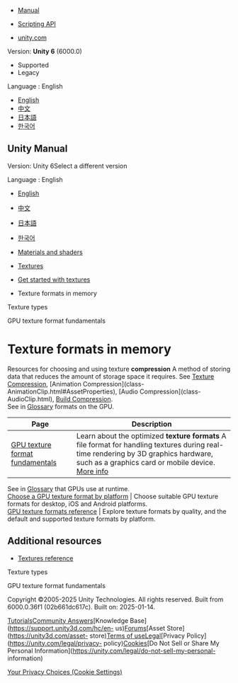 [](https://docs.unity3d.com)

  * [Manual](../Manual/index.html)
  * [Scripting API](../ScriptReference/index.html)

  * [unity.com](https://unity.com/)

Version: **Unity 6** (6000.0)

  * Supported
  * Legacy

Language : English

  * [English](/Manual/texture-compression-formats.html)
  * [中文](/cn/current/Manual/texture-compression-formats.html)
  * [日本語](/ja/current/Manual/texture-compression-formats.html)
  * [한국어](/kr/current/Manual/texture-compression-formats.html)

[](https://docs.unity3d.com)

## Unity Manual

Version: Unity 6Select a different version

Language : English

  * [English](/Manual/texture-compression-formats.html)
  * [中文](/cn/current/Manual/texture-compression-formats.html)
  * [日本語](/ja/current/Manual/texture-compression-formats.html)
  * [한국어](/kr/current/Manual/texture-compression-formats.html)

  * [Materials and shaders](materials-and-shaders.html)
  * [Textures](Textures-landing.html)
  * [Get started with textures](textures-getting-started.html)
  * Texture formats in memory

[](texture-types.html)

Texture types

[](texture-compression-fundamentals.html)

GPU texture format fundamentals

# Texture formats in memory

Resources for choosing and using texture **compression** A method of storing
data that reduces the amount of storage space it requires. See [Texture
Compression](class-TextureImporterOverride), [Animation Compression](class-
AnimationClip.html#AssetProperties), [Audio Compression](class-
AudioClip.html), [Build Compression](ReducingFilesize.html).  
See in [Glossary](Glossary.html#compression) formats on the GPU.

**Page** | **Description**  
---|---  
[GPU texture format fundamentals](texture-compression-fundamentals.html) | Learn about the optimized **texture formats** A file format for handling textures during real-time rendering by 3D graphics hardware, such as a graphics card or mobile device. [More info](class-TextureImporterOverride)  
See in [Glossary](Glossary.html#TextureFormat) that GPUs use at runtime.  
[Choose a GPU texture format by platform](texture-choose-format-by-platform.html) | Choose suitable GPU texture formats for desktop, iOS and Android platforms.  
[GPU texture formats reference](texture-formats-reference.html) | Explore texture formats by quality, and the default and supported texture formats by platform.  
  
## Additional resources

  * [Textures reference](textures-reference.html)

[](texture-types.html)

Texture types

[](texture-compression-fundamentals.html)

GPU texture format fundamentals

Copyright ©2005-2025 Unity Technologies. All rights reserved. Built from
6000.0.36f1 (02b661dc617c). Built on: 2025-01-14.

[Tutorials](https://learn.unity.com/)[Community
Answers](https://answers.unity3d.com)[Knowledge
Base](https://support.unity3d.com/hc/en-
us)[Forums](https://forum.unity3d.com)[Asset Store](https://unity3d.com/asset-
store)[Terms of
use](https://docs.unity3d.com/Manual/TermsOfUse.html)[Legal](https://unity.com/legal)[Privacy
Policy](https://unity.com/legal/privacy-
policy)[Cookies](https://unity.com/legal/cookie-policy)[Do Not Sell or Share
My Personal Information](https://unity.com/legal/do-not-sell-my-personal-
information)

[Your Privacy Choices (Cookie Settings)](javascript:void\(0\);)

